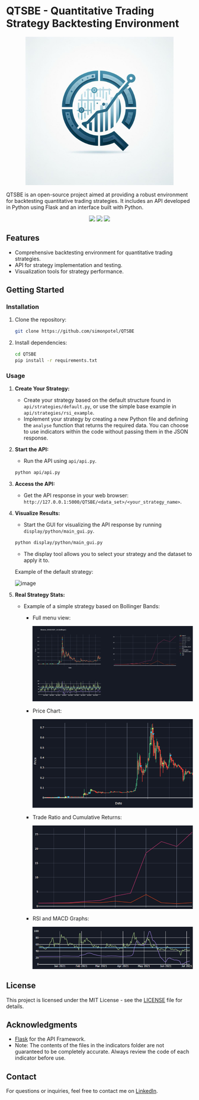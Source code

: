 # QTSBE - Quantitative Trading Strategy Backtesting Environment

<p align="center">
  <img src="https://github.com/simonpotel/QTSBE/blob/711bb2cecf12bdaef53d9d7a20f05e1971e4af59/files/logo.jpg" width="400" height="400">
</p>

QTSBE is an open-source project aimed at providing a robust environment for backtesting quantitative trading strategies. It includes an API developed in Python using Flask and an interface built with Python.

<p align="center">
  <img src="https://img.shields.io/badge/Python-FFD43B?style=for-the-badge&logo=python&logoColor=blue">
  <img src="https://img.shields.io/badge/Blockchain.com-121D33?logo=blockchaindotcom&logoColor=fff&style=for-the-badge"> 
  <img src="https://img.shields.io/badge/Raspberry%20Pi-A22846?style=for-the-badge&logo=Raspberry%20Pi&logoColor=white">
</p>

## Features

- Comprehensive backtesting environment for quantitative trading strategies.
- API for strategy implementation and testing.
- Visualization tools for strategy performance.

## Getting Started

### Installation

1. Clone the repository:

   ```bash
   git clone https://github.com/simonpotel/QTSBE
   ```

2. Install dependencies:

   ```bash
   cd QTSBE
   pip install -r requirements.txt
   ```

### Usage

1. **Create Your Strategy:**
   - Create your strategy based on the default structure found in `api/strategies/default.py`, or use the simple base example in `api/strategies/rsi_example`.
   - Implement your strategy by creating a new Python file and defining the `analyse` function that returns the required data. You can choose to use indicators within the code without passing them in the JSON response.

2. **Start the API:**
   - Run the API using `api/api.py`.

   ```bash
   python api/api.py
   ```

3. **Access the API:**
   - Get the API response in your web browser: `http://127.0.0.1:5000/QTSBE/<data_set>/<your_strategy_name>`.

4. **Visualize Results:**
   - Start the GUI for visualizing the API response by running `display/python/main_gui.py`.

   ```bash
   python display/python/main_gui.py
   ```

   - The display tool allows you to select your strategy and the dataset to apply it to.

   Example of the default strategy:

   ![image](https://github.com/simonpotel/QTSBE/assets/155122848/c276e11b-043b-4d45-a58c-a0d776ac9da2)

5. **Real Strategy Stats:**
   - Example of a simple strategy based on Bollinger Bands:

     - Full menu view:

       ![image](https://github.com/simonpotel/QTSBE/blob/711bb2cecf12bdaef53d9d7a20f05e1971e4af59/files/display/python/full_view.png)
       
     - Price Chart:

       ![image](https://github.com/simonpotel/QTSBE/blob/711bb2cecf12bdaef53d9d7a20f05e1971e4af59/files/display/python/price.png)
       
     - Trade Ratio and Cumulative Returns:

       ![image](https://github.com/simonpotel/QTSBE/blob/711bb2cecf12bdaef53d9d7a20f05e1971e4af59/files/display/python/ratio_cumultative.png)
       
     - RSI and MACD Graphs:

       ![image](https://github.com/simonpotel/QTSBE/blob/711bb2cecf12bdaef53d9d7a20f05e1971e4af59/files/display/python/rsi_MACD.png)

## License

This project is licensed under the MIT License - see the [LICENSE](LICENSE) file for details.

## Acknowledgments

- [Flask](https://flask.palletsprojects.com/) for the API Framework.
- Note: The contents of the files in the indicators folder are not guaranteed to be completely accurate. Always review the code of each indicator before use.

## Contact

For questions or inquiries, feel free to contact me on [LinkedIn](https://www.linkedin.com).
